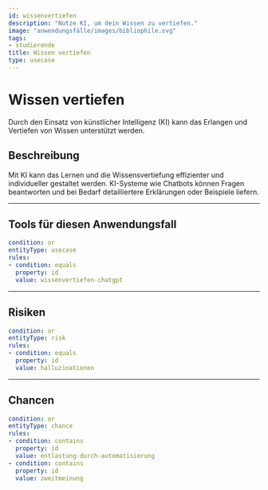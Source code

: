 ```yaml
---
id: wissenvertiefen
description: "Nutze KI, um dein Wissen zu vertiefen."
image: "anwendungsfälle/images/bibliophile.svg" 
tags:
- studierende
title: Wissen vertiefen
type: usecase
---
```



# Wissen vertiefen

Durch den Einsatz von künstlicher Intelligenz (KI) kann das Erlangen und Vertiefen von Wissen unterstützt werden.


## Beschreibung

Mit KI kann das Lernen und die Wissensvertiefung effizienter und individueller gestaltet werden. KI-Systeme wie Chatbots können Fragen beantworten und bei Bedarf detailliertere Erklärungen oder Beispiele liefern.


---


## Tools für diesen Anwendungsfall

```yaml
condition: or
entityType: usecase
rules:
- condition: equals
  property: id
  value: wissenvertiefen-chatgpt
```

---


## Risiken

```yaml
condition: or
entityType: risk
rules:
- condition: equals
  property: id
  value: halluzinationen
```


---

## Chancen

```yaml
condition: or
entityType: chance
rules:
- condition: contains
  property: id
  value: entlastung-durch-automatisierung
- condition: contains
  property: id
  value: zweitmeinung
```

